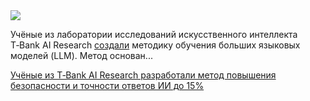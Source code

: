 <!--2025-04-26 14:49:24-->
<div class="yb">
  <div class="rss habr"><img src="https://habrastorage.org/getpro/habr/upload_files/5c8/162/fcc/5c8162fcc691a121e701744039a26d75.jpg" /><p>Учёные из&nbsp;лаборатории исследований искусственного интеллекта T‑Bank AI Research <a href="https://www.tbank.ru/about/news/25042025-scientists-from-t-bank-ai-research-have-increased-the-security-and-accuracy-of-ai-responses-by-up-to-15percent/" rel="noopener noreferrer nofollow">создали</a> методику обучения больших языковых моделей (LLM). Метод основан... <p class="titl"><a href="https://habr.com/ru/news/904678/?utm_source=habrahabr&utm_medium=rss&utm_campaign=904678">Учёные из T‑Bank AI Research разработали метод повышения безопасности и точности ответов ИИ до 15%</a></p></div>
</div>
